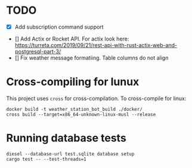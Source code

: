 # TODO
- [x] Add subscription command support
- [] Add Actix or Rocket API. For actix look here: https://turreta.com/2019/09/21/rest-api-with-rust-actix-web-and-postgresql-part-3/
- [] Fix weather message formatiing. Table columns do not align

# Cross-compiling for lunux
This project uses `cross` for cross-compilation. To cross-compile for linux:

```
docker build -t weather_station_bot_build ./docker/
cross build --target=x86_64-unknown-linux-musl --release
```

# Running database tests
```
diesel --database-url test.sqlite database setup
cargo test -- --test-threads=1
```